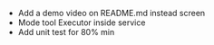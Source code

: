 - Add a demo video on README.md instead screen
- Mode tool Executor inside service 
- Add unit test for 80% min 